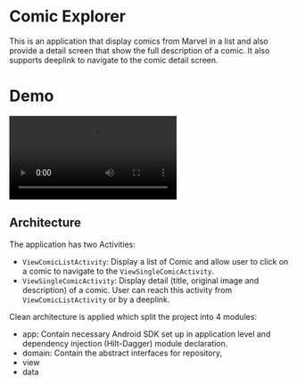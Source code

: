 # Comic Explorer
This is an application that display comics from Marvel in a list and also provide a detail screen that show the full description of a comic. It also supports deeplink to navigate to the comic detail screen.

# Demo
![](docs/demo.mp4)

## Architecture
The application has two Activities:
- `ViewComicListActivity`: Display a list of Comic and allow user to click on a comic to navigate to the `ViewSingleComicActivity`.
- `ViewSingleComicActivity`: Display detail (title, original image and description) of a comic. User can reach this activity from `ViewComicListActivity` or by a deeplink.

Clean architecture is applied which split the project into 4 modules:
- app: Contain necessary Android SDK set up in application level and dependency injection (Hilt-Dagger) module declaration.
- domain: Contain the abstract interfaces for repository, 
- view
- data


